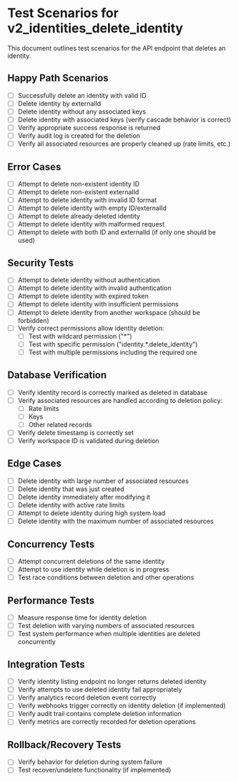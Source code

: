 # Test Scenarios for v2_identities_delete_identity

This document outlines test scenarios for the API endpoint that deletes an identity.

## Happy Path Scenarios

- [ ] Successfully delete an identity with valid ID
- [ ] Delete identity by externalId
- [ ] Delete identity without any associated keys
- [ ] Delete identity with associated keys (verify cascade behavior is correct)
- [ ] Verify appropriate success response is returned
- [ ] Verify audit log is created for the deletion
- [ ] Verify all associated resources are properly cleaned up (rate limits, etc.)

## Error Cases

- [ ] Attempt to delete non-existent identity ID
- [ ] Attempt to delete non-existent externalId
- [ ] Attempt to delete identity with invalid ID format
- [ ] Attempt to delete identity with empty ID/externalId
- [ ] Attempt to delete already deleted identity
- [ ] Attempt to delete identity with malformed request
- [ ] Attempt to delete with both ID and externalId (if only one should be used)

## Security Tests

- [ ] Attempt to delete identity without authentication
- [ ] Attempt to delete identity with invalid authentication
- [ ] Attempt to delete identity with expired token
- [ ] Attempt to delete identity with insufficient permissions
- [ ] Attempt to delete identity from another workspace (should be forbidden)
- [ ] Verify correct permissions allow identity deletion:
  - [ ] Test with wildcard permission ("*")
  - [ ] Test with specific permission ("identity.*.delete_identity")
  - [ ] Test with multiple permissions including the required one

## Database Verification

- [ ] Verify identity record is correctly marked as deleted in database
- [ ] Verify associated resources are handled according to deletion policy:
  - [ ] Rate limits
  - [ ] Keys
  - [ ] Other related records
- [ ] Verify delete timestamp is correctly set
- [ ] Verify workspace ID is validated during deletion

## Edge Cases

- [ ] Delete identity with large number of associated resources
- [ ] Delete identity that was just created
- [ ] Delete identity immediately after modifying it
- [ ] Delete identity with active rate limits
- [ ] Attempt to delete identity during high system load
- [ ] Delete identity with the maximum number of associated resources

## Concurrency Tests

- [ ] Attempt concurrent deletions of the same identity
- [ ] Attempt to use identity while deletion is in progress
- [ ] Test race conditions between deletion and other operations

## Performance Tests

- [ ] Measure response time for identity deletion
- [ ] Test deletion with varying numbers of associated resources
- [ ] Test system performance when multiple identities are deleted concurrently

## Integration Tests

- [ ] Verify identity listing endpoint no longer returns deleted identity
- [ ] Verify attempts to use deleted identity fail appropriately
- [ ] Verify analytics record deletion event correctly
- [ ] Verify webhooks trigger correctly on identity deletion (if implemented)
- [ ] Verify audit trail contains complete deletion information
- [ ] Verify metrics are correctly recorded for deletion operations

## Rollback/Recovery Tests

- [ ] Verify behavior for deletion during system failure
- [ ] Test recover/undelete functionality (if implemented)
